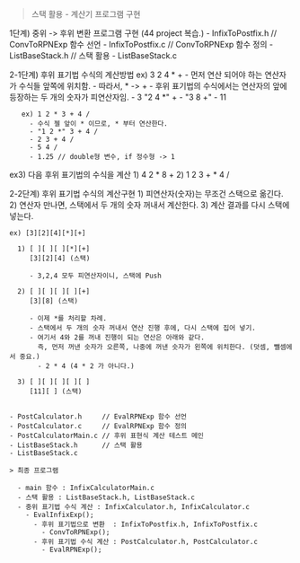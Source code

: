 
> 스택 활용 - 계산기 프로그램 구현

  1단계) 중위 -> 후위 변환 프로그램 구현 (44 project 복습.)
    - InfixToPostfix.h // ConvToRPNExp 함수 선언
    - InfixToPostfix.c // ConvToRPNExp 함수 정의
    - ListBaseStack.h // 스택 활용
    - ListBaseStack.c


  2-1단계) 후위 표기법 수식의 계산방법
       ex) 3 2 4 * +
         - 먼저 연산 되어야 하는 연산자가 수식들 앞쪽에 위치함.
           - 따라서, * -> +
         - 후위 표기법의 수식에서는 연산자의 앞에 등장하는 두 개의 숫자가 피연산자임.
           - 3 "2 4 *" +
           - "3 8 +"
           - 11

       ex) 1 2 * 3 + 4 /
         - 수식 젤 앞이 * 이므로, * 부터 연산한다.
         - "1 2 *" 3 + 4 /
         - 2 3 + 4 /
         - 5 4 /
         - 1.25 // double형 변수, if 정수형 -> 1


ex3) 다음 후위 표기법의 수식을 계산
     1) 4 2 * 8 +
     2) 1 2 3 + * 4 /


  2-2단계) 후위 표기법 수식의 계산구현
    1) 피연산자(숫자)는 무조건 스택으로 옮긴다.
    2) 연산자 만나면, 스택에서 두 개의 숫자 꺼내서 계산한다.
    3) 계산 결과를 다시 스택에 넣는다.

    ex) [3][2][4][*][+]

      1) [ ][ ][ ][*][+]
         [3][2][4] (스택)

         - 3,2,4 모두 피연산자이니, 스택에 Push

      2) [ ][ ][ ][ ][+]
         [3][8] (스택)

         - 이제 *를 처리할 차례.
         - 스택에서 두 개의 숫자 꺼내서 연산 진행 후에, 다시 스택에 집어 넣기.
         - 여기서 4와 2를 꺼내 진행이 되는 연산은 아래와 같다.
           즉, 먼저 꺼낸 숫자가 오른쪽, 나중에 꺼낸 숫자가 왼쪽에 위치한다. (덧셈, 뺄셈에서 중요.)
           - 2 * 4 (4 * 2 가 아니다.)

      3) [ ][ ][ ][ ][ ]
         [11][ ] (스택)


    - PostCalculator.h     // EvalRPNExp 함수 선언
    - PostCalculator.c     // EvalRPNExp 함수 정의
    - PostCalculatorMain.c // 후위 표현식 계산 테스트 메인
    - ListBaseStack.h      // 스택 활용
    - ListBaseStack.c

    > 최종 프로그램
    
      - main 함수 : InfixCalculatorMain.c
      - 스택 활용 : ListBaseStack.h, ListBaseStack.c
      - 중위 표기법 수식 계산 : InfixCalculator.h, InfixCalculator.c
        - EvalInfixExp();
          - 후위 표기법으로 변환  : InfixToPostfix.h, InfixToPostfix.c
            - ConvToRPNExp();
          - 후위 표기법 수식 계산 : PostCalculator.h, PostCalculator.c
            - EvalRPNExp();




